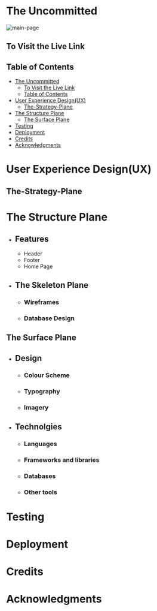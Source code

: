 # The Uncommitted

![main-page](docs/images/responsive.png)

## To Visit the Live Link

## Table of Contents

- [The Uncommitted](#the-uncommitted)
  - [To Visit the Live Link](#to-visit-the-live-link)
  - [Table of Contents](#table-of-contents)
- [User Experience Design(UX)](#user-experience-designux)
  - [The-Strategy-Plane](#the-strategy-plane)
- [The Structure Plane](#the-structure-plane)
  - [The Surface Plane](#the-surface-plane)
- [Testing](#testing)
- [Deployment](#deployment)
- [Credits](#credits)
- [Acknowledgments](#acknowledgments)


# User Experience Design(UX)
  ## The-Strategy-Plane

# The Structure Plane

  - ## Features
     - Header
     - Footer
     - Home Page
  - ## The Skeleton Plane
    - ### Wireframes
    - ### Database Design

## The Surface Plane
 - ## Design
    - ### Colour Scheme
    - ### Typography
    - ### Imagery
 - ## Technolgies
    - ### Languages
    - ### Frameworks and libraries
    - ### Databases
    - ### Other tools

# Testing

# Deployment

# Credits

# Acknowledgments